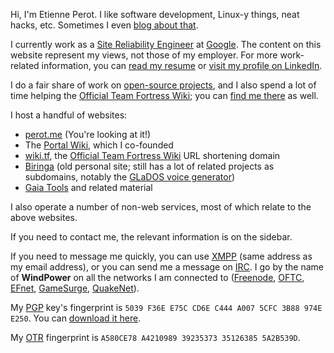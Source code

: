 Hi, I'm Etienne Perot. I like software development, Linux-y things, neat hacks, etc. Sometimes I even [blog about that][perot.me].

I currently work as a [Site Reliability Engineer] at [Google]. The content on this website represent my views, not those of my employer. For more work-related information, you can [read my resume][Etienne Perot CV] or [visit my profile on LinkedIn][Etienne Perot on LinkedIn].

I do a fair share of work on [open-source projects][EtiennePerot on GitHub], and I also spend a lot of time helping the [Official Team Fortress Wiki]; you can [find me there][WindPower on Team Fortress Wiki] as well.

I host a handful of websites:

* [perot.me] (You're looking at it!)
* The [Portal Wiki], which I co-founded
* [wiki.tf], the [Official Team Fortress Wiki] URL shortening domain
* [Biringa] (old personal site; still has a lot of related projects as subdomains, notably the [GLaDOS voice generator])
* [Gaia Tools] and related material

I also operate a number of non-web services, most of which relate to the above websites.

If you need to contact me, the relevant information is on the sidebar.

If you need to message me quickly, you can use [XMPP][Extensible Messaging and Presence Protocol] (same address as my email address), or you can send me a message on [IRC][Internet Relay Chat]. I go by the name of **WindPower** on all the networks I am connected to ([Freenode], [OFTC][Open and Free Technology Community], [EFnet], [GameSurge], [QuakeNet]).

My [PGP][Pretty Good Privacy] key's fingerprint is `5039 F36E E75C CD6E C444 A007 5CFC 3B88 974E E250`. You can [download it here][Etienne Perot PGP key].

My [OTR][Off-the-Record Messaging] fingerprint is `A580CE78 A4210989 39235373 35126385 5A2B539D`.

[Site Reliability Engineer]: https://www.google.com/about/jobs/teams/engineering/systems/
[Google]: https://www.google.com/about/jobs/
[Etienne Perot CV]: https://perot.me/cv
[Etienne Perot on LinkedIn]: https://www.linkedin.com/in/etienneperot
[EtiennePerot on GitHub]: https://github.com/EtiennePerot
[Official Team Fortress Wiki]: http://wiki.teamfortress.com/wiki/Main_Page
[WindPower on Team Fortress Wiki]: http://wiki.teamfortress.com/wiki/User:WindPower
[perot.me]: https://perot.me/
[Portal Wiki]: http://theportalwiki.com/
[wiki.tf]: http://wiki.tf/
[play.wiki.tf]: steam://connect/play.wiki.tf
[Biringa]: http://biringa.com/
[GLaDOS Voice Generator]: http://glados.biringa.com/
[Gaia Tools]: http://gaiatools.com/
[Extensible Messaging and Presence Protocol]: https://en.wikipedia.org/wiki/XMPP
[Internet Relay Chat]: https://en.wikipedia.org/wiki/Internet_Relay_Chat
[Freenode]: https://freenode.net/
[Open and Free Technology Community]: http://www.oftc.net/oftc/
[EFnet]: http://www.efnet.org/
[GameSurge]: https://gamesurge.net/
[QuakeNet]: http://www.quakenet.org/
[Pretty Good Privacy]: https://en.wikipedia.org/wiki/Pretty_Good_Privacy
[Etienne Perot PGP key]: https://perot.me/pgp.asc
[Off-the-Record Messaging]: https://en.wikipedia.org/wiki/Off-the-Record_Messaging